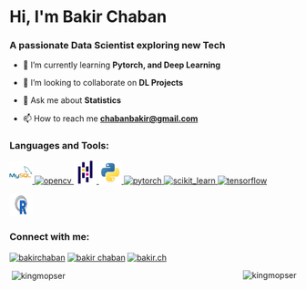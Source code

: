 <h1> Hi, I'm Bakir Chaban</h1>
<h3> A passionate Data Scientist exploring new Tech</h3>

- 🌱 I’m currently learning **Pytorch, and Deep Learning**

- 👯 I’m looking to collaborate on **DL Projects**

- 💬 Ask me about **Statistics**

- 📫 How to reach me **chabanbakir@gmail.com**

  
<h3 align="left">Languages and Tools:</h3>
<p align="left"> <a href="https://www.mysql.com/" target="_blank" rel="noreferrer"> <img src="https://raw.githubusercontent.com/devicons/devicon/master/icons/mysql/mysql-original-wordmark.svg" alt="mysql" width="40" height="40"/> </a> <a href="https://opencv.org/" target="_blank" rel="noreferrer"> <img src="https://www.vectorlogo.zone/logos/opencv/opencv-icon.svg" alt="opencv" width="40" height="40"/> </a> <a href="https://pandas.pydata.org/" target="_blank" rel="noreferrer"> <img src="https://raw.githubusercontent.com/devicons/devicon/2ae2a900d2f041da66e950e4d48052658d850630/icons/pandas/pandas-original.svg" alt="pandas" width="40" height="40"/> </a> <a href="https://www.python.org" target="_blank" rel="noreferrer"> <img src="https://raw.githubusercontent.com/devicons/devicon/master/icons/python/python-original.svg" alt="python" width="40" height="40"/> </a> <a href="https://pytorch.org/" target="_blank" rel="noreferrer"> <img src="https://www.vectorlogo.zone/logos/pytorch/pytorch-icon.svg" alt="pytorch" width="40" height="40"/> </a> <a href="https://scikit-learn.org/" target="_blank" rel="noreferrer"> <img src="https://upload.wikimedia.org/wikipedia/commons/0/05/Scikit_learn_logo_small.svg" alt="scikit_learn" width="40" height="40"/> </a> <a href="https://www.tensorflow.org" target="_blank" rel="noreferrer"> <img src="https://www.vectorlogo.zone/logos/tensorflow/tensorflow-icon.svg" alt="tensorflow" width="40" height="40"/> </a> </p> <a> <img src="R.png" alt="R" width="40" height="40"/> </a> </p>

<h3 align="left">Connect with me:</h3>
<p align="left">
<a href="https://linkedin.com/in/bakirchaban" target="blank"><img align="center" src="https://raw.githubusercontent.com/rahuldkjain/github-profile-readme-generator/master/src/images/icons/Social/linked-in-alt.svg" alt="bakirchaban" height="30" width="40" /></a>
<a href="https://kaggle.com/bakirchaban" target="blank"><img align="center" src="https://raw.githubusercontent.com/rahuldkjain/github-profile-readme-generator/master/src/images/icons/Social/kaggle.svg" alt="bakir chaban" height="30" width="40" /></a>
<a href="https://instagram.com/bakir.ch" target="blank"><img align="center" src="https://raw.githubusercontent.com/rahuldkjain/github-profile-readme-generator/master/src/images/icons/Social/instagram.svg" alt="bakir.ch" height="30" width="40" /></a>
</p>


<p><img align="right" src="https://github-readme-stats.vercel.app/api/top-langs?username=kingmopser&show_icons=true&locale=en&layout=compact" alt="kingmopser" /></p>

<p>&nbsp;<img align="center" src="https://github-readme-stats.vercel.app/api?username=kingmopser&show_icons=true&locale=en" alt="kingmopser" /></p>
